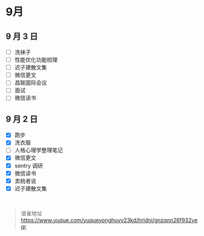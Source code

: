 # 9月
## 9 月 3 日

- [ ] 洗袜子
- [ ] 性能优化功能梳理
- [ ] 迟子建散文集
- [ ] 微信更文
- [ ] 昌联国际会议
- [ ] 面试
- [ ] 微信读书

## 9 月 2 日

- [x] 跑步
- [x] 洗衣服
- [ ] 人格心理学整理笔记
- [x] 微信更文
- [x] sentry 调研
- [x] 微信读书
- [x] 卖桃者说
- [x] 迟子建散文集

<br>
  
> 语雀地址 https://www.yuque.com/yuqueyonghuyv23kd/hrldni/gnzqnn26f932veqr